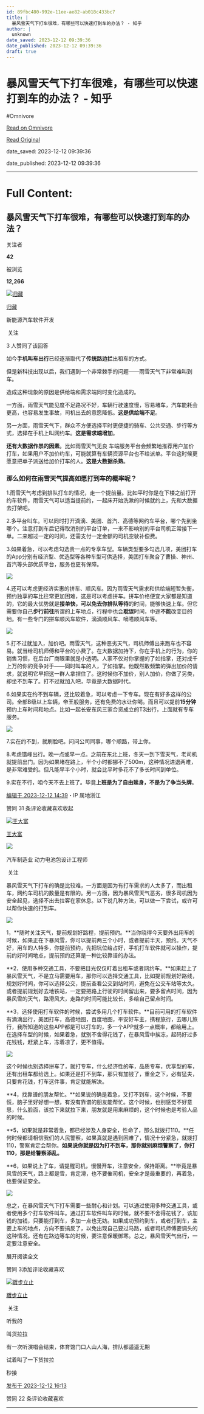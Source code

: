 ```yaml
---
id: 89fbc480-992e-11ee-ae82-ab018c433bc7
title: |
  暴风雪天气下打车很难，有哪些可以快速打到车的办法？ - 知乎
author: |
  unknown
date_saved: 2023-12-12 09:39:36
date_published: 2023-12-12 09:39:36
draft: true
---
```


# 暴风雪天气下打车很难，有哪些可以快速打到车的办法？ - 知乎
#Omnivore

[Read on Omnivore](https://omnivore.app/me/-18c5fc17f15)

[Read Original](https://www.zhihu.com/question/634286157/answer/3323331195)

date_saved: 2023-12-12 09:39:36

date_published: 2023-12-12 09:39:36

--- 

# Full Content: 

## 暴风雪天气下打车很难，有哪些可以快速打到车的办法？

关注者

**42**

被浏览

**12,266**

[![归藏](https://proxy-prod.omnivore-image-cache.app/0x0,sIE2Zmjv6iF1FF509ECHMteou6SmRwkjvp3_JwmQ6dGM/https://picx.zhimg.com/v2-347f2c2e0bb9219f085694908662c6be_l.jpg?source=2c26e567)](https://www.zhihu.com/people/zhang-peng-ju-77)

[归藏](https://www.zhihu.com/people/zhang-peng-ju-77)

新能源汽车软件开发

​ 关注

3 人赞同了该回答

如今**手机叫车出行**已经逐渐取代了**传统路边拦**出租车的方式。

但是新科技出现以后，我们遇到一个非常棘手的问题——雨雪天气下非常难叫到车。

造成这种现象的原因是供给端和需求端同时变化造成的。

一方面，雨雪天气能见度不足路况不好，车辆行驶速度慢，容易堵车，汽车能耗会更高，也容易发生事故，司机出去的意愿降低。**这是供给端不足**。

另一方面，雨雪天气下，群众不方便选择平时更便捷的骑车、公共交通、步行等方式，选择在手机上叫网约车。**这是需求端增加**。

**还有大数据作祟的因素**。比如雨雪天气无良 车端服务平台会频繁地推荐用户加价打车，如果用户不加价约车，可能就算有车辆资源平台也不给派单。平台这时候更愿意把单子派送给加价打车的人。**这是大数据杀熟**。

### 那么如何在雨雪天气提高如愿打到车的概率呢？

1.雨雪天气考虑到排队打车的情况，走一个提前量。比如平时你是在下楼之前打开约车软件，雨雪天气可以适当提前约，一起床开始洗漱的时候就约上，先和大数据去打架吧。

2.多平台叫车。可以同时打开滴滴、美团、首汽、高德等网约车平台，哪个先到坐哪个。注意打到车后记得取消别的平台订单，一来不影响别的平台司机正常接下一单。二来超过一定的时间，还需支付一定金额的司机空驶补偿费。

3.如果着急，可以考虑勾选贵一点的专享车型。车辆类型要多勾选几项，美团打车的App分别有经济型、优选型等各种车型可供选择，美团打车聚合了曹操、神州、首汽等头部优质平台，服务也更有保障。

![](https://proxy-prod.omnivore-image-cache.app/1076x964,sZSAcZan6CE7g0BcNOy1hzGoNPZXWL-Edc0q_4LTafk8/https://pica.zhimg.com/50/v2-1d43417a6e2c26d4ba0c33003b7509ef_720w.jpg?source=2c26e567)

4.还可以考虑更经济实惠的拼车、顺风车。因为雨雪天气需求和供给端短暂失衡，预约独享的车比往常更加困难，这是可以考虑拼车。拼车价格便宜大家都是知道的，它的最大优势就是**接单快，**可以免去你**排队等待**的时间，能够快速上车。但它需要你自己**步行前往**所谓的上车地点，行程中也会**耽误**时间，中途**不能**改变目的地。有一些专门的拼车顺风车软件，滴滴顺风车、嘀嗒顺风车等。

![](https://proxy-prod.omnivore-image-cache.app/640x640,sgdT9n4jooJKo_NyMhVLH1bCzs4dJXamNR82VFaFADrU/https://picx.zhimg.com/50/v2-4ecb9d6aeb4020386f60388dd40e4a24_720w.jpg?source=2c26e567)

5.打不过就加入，加价吧。雨雪天气，这种恶劣天气，司机师傅出来跑车也不容易。就当给司机师傅和平台的小费了。在大数据加持下，你在手机上的行为，你的销售习惯，在后台厂商眼里就是小透明。人家不仅对你掌握的了如指掌，还对成千上万的你的竞争对手——同时叫车的人，了如指掌。他既然敢频繁的弹出加价的请求，就说明它早把这一群人拿捏住了。这时候你不加价，别人加价，你做了另类，却坐不到车了。打不过就加入吧，毕竟是大数据时代。

6.如果实在约不到车辆，还比较着急，可以考虑一下专车。现在有好多这样的公司。全部B级以上车辆，帝王般服务，还有免费的水让你喝。而且可以提前**15分钟**预约上车时间和地点。比如一起长安东风三家合资成立的T3出行，上面就有专车服务。

![](https://proxy-prod.omnivore-image-cache.app/640x498,s6N_9UDYuHtt2XoJeHdwYIHEV6LRZKf2MwHta2FnOEXo/https://pic1.zhimg.com/50/v2-70ac48911c7431f8a7615fadfc0f6ce2_720w.jpg?source=2c26e567)

7.实在约不到，就刷脸吧。问问公司同事，哪个顺路，带上你。

8.考虑错峰出行。晚一点或早一点。之前在东北上班，冬天一到下雪天气，老司机就提前出门。因为如果堵在路上，半个小时都挪不了500m，这种情况进退两难，是非常难受的。但凡能早半个小时，就会比平时多花不了多长时间到单位。

9.实在不行，咱今天不去上班了。毕竟**上班是为了自由赎身，不是为了争当头牌**。

[编辑于 2023-12-12 14:39](https://www.zhihu.com/question/634286157/answer/3323331195)・IP 属地浙江

​赞同 3​​1 条评论​收藏​喜欢收起​

[![王大富](https://proxy-prod.omnivore-image-cache.app/0x0,s4wueemVxn-St0iYSzx2-cQ3XhLSl8vQyFPuNd40pzus/https://picx.zhimg.com/v2-37d1bb498ee2e3ba8ec7527966339d7f_l.jpg?source=1def8aca)](https://www.zhihu.com/people/larry-86-14)

[王大富](https://www.zhihu.com/people/larry-86-14)

[​](https://www.zhihu.com/question/48510028)​![](https://proxy-prod.omnivore-image-cache.app/0x0,sRpP1H2oa_TfsDLpATwsIt6ipVLRN7HlUZGTch2Ee4JQ/https://picx.zhimg.com/v2-4812630bc27d642f7cafcd6cdeca3d7a.jpg?source=88ceefae)

汽车制造业 动力电池包设计工程师

​ 关注

暴风雪天气下打车的确是比较难，一方面是因为有打车需求的人太多了，而出租车，网约车司机的数量是有限的。另一方面，因为暴风雪天气恶劣，很多司机因为安全起见，选择不出去拉客在家休息。以下说几种方法，可以做一下尝试，或许可以帮你快速的打到车。

![](https://proxy-prod.omnivore-image-cache.app/1300x728,s0euLxU3T_XXPnFqmkdbYLenSfTN2oor2YajldGW6WL4/https://picx.zhimg.com/50/v2-aaaa4095fb777e8a8255d257fb26ddc6_720w.jpg?source=1def8aca)

1，**随时关注天气，提前规划好路程，提前预约。**当你晓得今天要外出用车的时候，如果正在下暴风雪，你可以提前两三个小时，或者提前半天，预约。天气不好，用车的人特多，你提前预约，先把坑位给占好，手机打车软件就可以操作，提前约好时间地点，提前预约还算是一种比较靠谱的办法。

**2，使用多种交通工具，不要把目光仅仅盯着出租车或者网约车。**如果赶上了暴风雪天气，不是立马需要用车，那你可以选择交通工具，比如提前规划好路线，规划好时间，你可以选择公交，提前查看公交到站时间，避免在公交车站等太久。或者提前规划好去地铁站，一定要把路上行驶的时间留出来，要多留点时间，因为暴风雪的天气，路滑风大，走路的时间可能比较长，多给自己留点时间。

**3，选择使用打车软件的时候，尝试多用几个打车软件。**目前可用的打车软件有滴滴出行，美团打车，高德地图，百度地图，平安好车主，携程旅行，去哪儿旅行，我所知道的这些APP都是可以打车的，多一个APP就多一点概率，都给用上。在选择车型的时候，如果着急，就别不舍得花钱了，在暴风雪中挨冻，起码好过多花钱钱，赶紧上车，冻着凉了，更不值得。

![](https://proxy-prod.omnivore-image-cache.app/1080x0,smAj7ihKaCebFwZ1kJoKU2VhDsKo8aXZW0kRnd53LYjo/https://picx.zhimg.com/50/v2-619ad901a2d3207fcf74ce7b23d7fc6f_720w.jpg?source=1def8aca)

这个时候也别选择拼车了，就打专车，什么经济性的车，品质专车，优享型的车，还有出租车都给选上。如果还是打不到车，那只有加钱了，重金之下，必有猛夫，只要肯花钱，打车这件事，肯定就能解决。

**4，找靠谱的朋友帮忙。**如果说的确是着急，又打不到车，这个时候，不要慌，脑子里好好想一想，有没有靠谱的朋友能帮忙。这个时候，也别感觉不好意思，什么脸面，该拉下来就拉下来，朋友就是用来麻烦的，这个时候也是考验人品的时候。

**5，如果就是非常着急，都已经涉及人身安全，性命了，那么就拨打110。**任何时候都请相信我们的人民警察，如果真就是遇到困难了，情况十分紧急，就拨打110，警察肯定会帮你。**如果说你就是因为打不到车，那你就别麻烦警察了，你打110，那是给警察添乱。**

**6，如果说上了车，请提醒司机，慢慢开车，注意安全，保持距离。**毕竟是暴风雪的天气，路上都是雪，肯定滑，也不要催司机，安全才是最重要的，再着急，也要保证安全。

![](https://proxy-prod.omnivore-image-cache.app/903x0,sjy2CguuUao-tGtNGc-oEHhsWadzyDNdtCv7TuDFex5U/https://picx.zhimg.com/50/v2-77ee3c2c96766c2d805f4cb899eb3158_720w.jpg?source=1def8aca)

总之，在暴风雪天气下打车需要一些耐心和计划。可以通过使用多种交通工具，或者使用多个打车软件叫车。通过打车软件叫车的时候，就不要不舍得花钱了，该加钱的加钱，只要能打到车，多加一点也无妨。如果成功预约到车，或者打到车，主要上车的地点，方向不要搞反了，以免出现自己要过马路，或者司机师傅要调头的这种情况。还有在路边等车的时候，要注意保暖御寒。总之，暴风雪天气出行，一定要注意安全。

展开阅读全文​

​赞同 3​​添加评论​收藏​喜欢

[![踱步立止](https://proxy-prod.omnivore-image-cache.app/0x0,sLMkYiKIY_PQP61T1spo0fBhVPUrDMFdlxbTlSuM04MY/https://picx.zhimg.com/v2-f811c69cad142537004e3859207f830f_l.jpg?source=1def8aca)](https://www.zhihu.com/people/qing-hua-tu-mu-yi-ba)

[踱步立止](https://www.zhihu.com/people/qing-hua-tu-mu-yi-ba)

​ 关注

听我的

叫货拉拉

有一次听演唱会结束，体育馆门口人山人海，排队都遥遥无期

试着叫了一下货拉拉

秒接

[发布于 2023-12-12 16:13](https://www.zhihu.com/question/634286157/answer/3323444714)

​赞同 2​​2 条评论​收藏​喜欢

---

